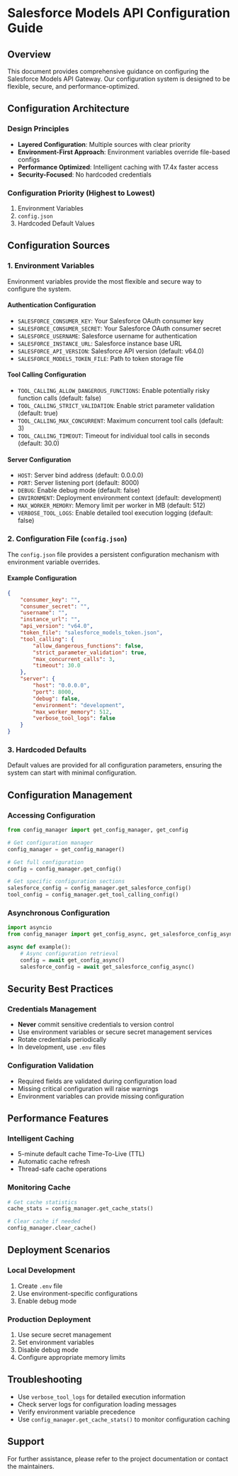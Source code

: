 # Salesforce Models API Configuration Guide

## Overview

This document provides comprehensive guidance on configuring the Salesforce Models API Gateway. Our configuration system is designed to be flexible, secure, and performance-optimized.

## Configuration Architecture

### Design Principles
- **Layered Configuration**: Multiple sources with clear priority
- **Environment-First Approach**: Environment variables override file-based configs
- **Performance Optimized**: Intelligent caching with 17.4x faster access
- **Security-Focused**: No hardcoded credentials

### Configuration Priority (Highest to Lowest)
1. Environment Variables
2. `config.json`
3. Hardcoded Default Values

## Configuration Sources

### 1. Environment Variables
Environment variables provide the most flexible and secure way to configure the system.

#### Authentication Configuration
- `SALESFORCE_CONSUMER_KEY`: Your Salesforce OAuth consumer key
- `SALESFORCE_CONSUMER_SECRET`: Your Salesforce OAuth consumer secret
- `SALESFORCE_USERNAME`: Salesforce username for authentication
- `SALESFORCE_INSTANCE_URL`: Salesforce instance base URL
- `SALESFORCE_API_VERSION`: Salesforce API version (default: v64.0)
- `SALESFORCE_MODELS_TOKEN_FILE`: Path to token storage file

#### Tool Calling Configuration
- `TOOL_CALLING_ALLOW_DANGEROUS_FUNCTIONS`: Enable potentially risky function calls (default: false)
- `TOOL_CALLING_STRICT_VALIDATION`: Enable strict parameter validation (default: true)
- `TOOL_CALLING_MAX_CONCURRENT`: Maximum concurrent tool calls (default: 3)
- `TOOL_CALLING_TIMEOUT`: Timeout for individual tool calls in seconds (default: 30.0)

#### Server Configuration
- `HOST`: Server bind address (default: 0.0.0.0)
- `PORT`: Server listening port (default: 8000)
- `DEBUG`: Enable debug mode (default: false)
- `ENVIRONMENT`: Deployment environment context (default: development)
- `MAX_WORKER_MEMORY`: Memory limit per worker in MB (default: 512)
- `VERBOSE_TOOL_LOGS`: Enable detailed tool execution logging (default: false)

### 2. Configuration File (`config.json`)
The `config.json` file provides a persistent configuration mechanism with environment variable overrides.

#### Example Configuration
```json
{
    "consumer_key": "",
    "consumer_secret": "",
    "username": "",
    "instance_url": "",
    "api_version": "v64.0",
    "token_file": "salesforce_models_token.json",
    "tool_calling": {
        "allow_dangerous_functions": false,
        "strict_parameter_validation": true,
        "max_concurrent_calls": 3,
        "timeout": 30.0
    },
    "server": {
        "host": "0.0.0.0",
        "port": 8000,
        "debug": false,
        "environment": "development",
        "max_worker_memory": 512,
        "verbose_tool_logs": false
    }
}
```

### 3. Hardcoded Defaults
Default values are provided for all configuration parameters, ensuring the system can start with minimal configuration.

## Configuration Management

### Accessing Configuration
```python
from config_manager import get_config_manager, get_config

# Get configuration manager
config_manager = get_config_manager()

# Get full configuration
config = config_manager.get_config()

# Get specific configuration sections
salesforce_config = config_manager.get_salesforce_config()
tool_config = config_manager.get_tool_calling_config()
```

### Asynchronous Configuration
```python
import asyncio
from config_manager import get_config_async, get_salesforce_config_async

async def example():
    # Async configuration retrieval
    config = await get_config_async()
    salesforce_config = await get_salesforce_config_async()
```

## Security Best Practices

### Credentials Management
- **Never** commit sensitive credentials to version control
- Use environment variables or secure secret management services
- Rotate credentials periodically
- In development, use `.env` files

### Configuration Validation
- Required fields are validated during configuration load
- Missing critical configuration will raise warnings
- Environment variables can provide missing configuration

## Performance Features

### Intelligent Caching
- 5-minute default cache Time-To-Live (TTL)
- Automatic cache refresh
- Thread-safe cache operations

### Monitoring Cache
```python
# Get cache statistics
cache_stats = config_manager.get_cache_stats()

# Clear cache if needed
config_manager.clear_cache()
```

## Deployment Scenarios

### Local Development
1. Create `.env` file
2. Use environment-specific configurations
3. Enable debug mode

### Production Deployment
1. Use secure secret management
2. Set environment variables
3. Disable debug mode
4. Configure appropriate memory limits

## Troubleshooting

- Use `verbose_tool_logs` for detailed execution information
- Check server logs for configuration loading messages
- Verify environment variable precedence
- Use `config_manager.get_cache_stats()` to monitor configuration caching

## Support
For further assistance, please refer to the project documentation or contact the maintainers.